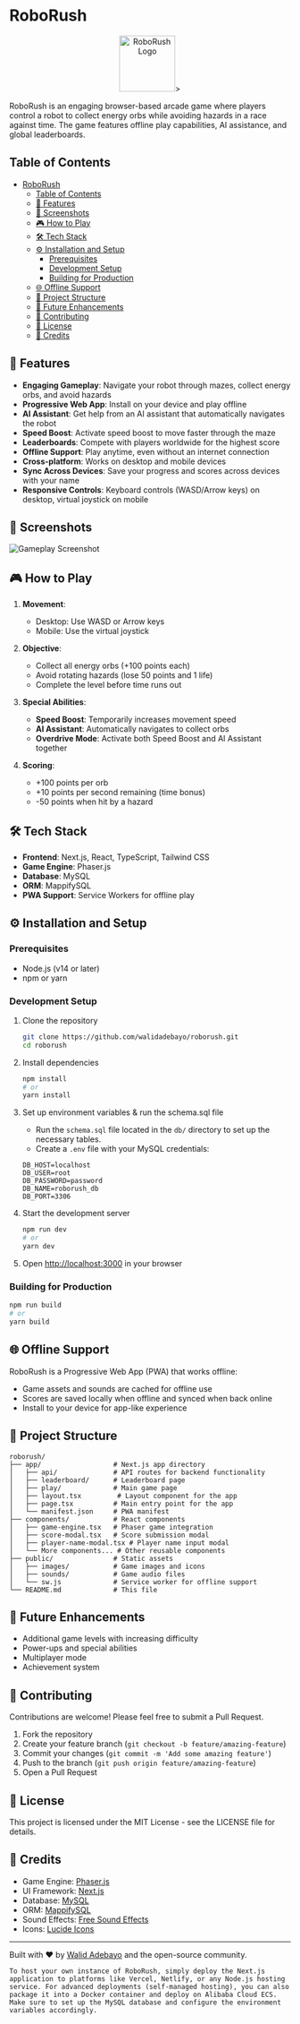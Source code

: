 # RoboRush

<div align="center">
    <img src="https://roborush-ashen.vercel.app/public/images/icon-512.png" alt="RoboRush Logo" width="100"/>>
</div>

RoboRush is an engaging browser-based arcade game where players control a robot to collect energy orbs while avoiding hazards in a race against time. The game features offline play capabilities, AI assistance, and global leaderboards.

## Table of Contents

- [RoboRush](#roborush)
  - [Table of Contents](#table-of-contents)
  - [🚀 Features](#-features)
  - [📱 Screenshots](#-screenshots)
  - [🎮 How to Play](#-how-to-play)
  - [🛠️ Tech Stack](#️-tech-stack)
  - [⚙️ Installation and Setup](#️-installation-and-setup)
    - [Prerequisites](#prerequisites)
    - [Development Setup](#development-setup)
    - [Building for Production](#building-for-production)
  - [🌐 Offline Support](#-offline-support)
  - [📁 Project Structure](#-project-structure)
  - [🎯 Future Enhancements](#-future-enhancements)
  - [🤝 Contributing](#-contributing)
  - [📄 License](#-license)
  - [👏 Credits](#-credits)

## 🚀 Features

- **Engaging Gameplay**: Navigate your robot through mazes, collect energy orbs, and avoid hazards
- **Progressive Web App**: Install on your device and play offline
- **AI Assistant**: Get help from an AI assistant that automatically navigates the robot
- **Speed Boost**: Activate speed boost to move faster through the maze
- **Leaderboards**: Compete with players worldwide for the highest score
- **Offline Support**: Play anytime, even without an internet connection
- **Cross-platform**: Works on desktop and mobile devices
- **Sync Across Devices**: Save your progress and scores across devices with your name
- **Responsive Controls**: Keyboard controls (WASD/Arrow keys) on desktop, virtual joystick on mobile

## 📱 Screenshots

![Gameplay Screenshot](https://roborush-ashen.vercel.app/public/images/gameplay.gif)

## 🎮 How to Play

1. **Movement**:

   - Desktop: Use WASD or Arrow keys
   - Mobile: Use the virtual joystick

2. **Objective**:

   - Collect all energy orbs (+100 points each)
   - Avoid rotating hazards (lose 50 points and 1 life)
   - Complete the level before time runs out

3. **Special Abilities**:

   - **Speed Boost**: Temporarily increases movement speed
   - **AI Assistant**: Automatically navigates to collect orbs
   - **Overdrive Mode**: Activate both Speed Boost and AI Assistant together

4. **Scoring**:
   - +100 points per orb
   - +10 points per second remaining (time bonus)
   - -50 points when hit by a hazard

## 🛠️ Tech Stack

- **Frontend**: Next.js, React, TypeScript, Tailwind CSS
- **Game Engine**: Phaser.js
- **Database**: MySQL
- **ORM**: MappifySQL
- **PWA Support**: Service Workers for offline play

## ⚙️ Installation and Setup

### Prerequisites

- Node.js (v14 or later)
- npm or yarn

### Development Setup

1. Clone the repository

   ```bash
   git clone https://github.com/walidadebayo/roborush.git
   cd roborush
   ```

2. Install dependencies

   ```bash
   npm install
   # or
   yarn install
   ```

3. Set up environment variables & run the schema.sql file

   - Run the `schema.sql` file located in the `db/` directory to set up the necessary tables.
   - Create a `.env` file with your MySQL credentials:

   ```
   DB_HOST=localhost
   DB_USER=root
   DB_PASSWORD=password
   DB_NAME=roborush_db
   DB_PORT=3306
   ```

4. Start the development server

   ```bash
   npm run dev
   # or
   yarn dev
   ```

5. Open [http://localhost:3000](http://localhost:3000) in your browser

### Building for Production

```bash
npm run build
# or
yarn build
```

## 🌐 Offline Support

RoboRush is a Progressive Web App (PWA) that works offline:

- Game assets and sounds are cached for offline use
- Scores are saved locally when offline and synced when back online
- Install to your device for app-like experience

## 📁 Project Structure

```
roborush/
├── app/                  # Next.js app directory
│   ├── api/              # API routes for backend functionality
│   ├── leaderboard/      # Leaderboard page
│   ├── play/             # Main game page
│   ├── layout.tsx         # Layout component for the app
│   ├── page.tsx          # Main entry point for the app
│   └── manifest.json     # PWA manifest
├── components/           # React components
│   ├── game-engine.tsx   # Phaser game integration
│   ├── score-modal.tsx   # Score submission modal
│   ├── player-name-modal.tsx # Player name input modal
│   └── More components... # Other reusable components
├── public/               # Static assets
│   ├── images/           # Game images and icons
│   ├── sounds/           # Game audio files
│   └── sw.js             # Service worker for offline support
└── README.md             # This file
```

## 🎯 Future Enhancements

- Additional game levels with increasing difficulty
- Power-ups and special abilities
- Multiplayer mode
- Achievement system

## 🤝 Contributing

Contributions are welcome! Please feel free to submit a Pull Request.

1. Fork the repository
2. Create your feature branch (`git checkout -b feature/amazing-feature`)
3. Commit your changes (`git commit -m 'Add some amazing feature'`)
4. Push to the branch (`git push origin feature/amazing-feature`)
5. Open a Pull Request

## 📄 License

This project is licensed under the MIT License - see the LICENSE file for details.

## 👏 Credits

- Game Engine: [Phaser.js](https://phaser.io/)
- UI Framework: [Next.js](https://nextjs.org/)
- Database: [MySQL](https://www.mysql.com/)
- ORM: [MappifySQL](https://github.com/walidadebayo/mappifysql)
- Sound Effects: [Free Sound Effects](https://freesound.org/)
- Icons: [Lucide Icons](https://lucide.dev/)

---

Built with ❤️ by [Walid Adebayo](https:///walidadebayo.netlify.app) and the open-source community.

```
To host your own instance of RoboRush, simply deploy the Next.js application to platforms like Vercel, Netlify, or any Node.js hosting service. For advanced deployments (self-managed hosting), you can also package it into a Docker container and deploy on Alibaba Cloud ECS. Make sure to set up the MySQL database and configure the environment variables accordingly.
```
